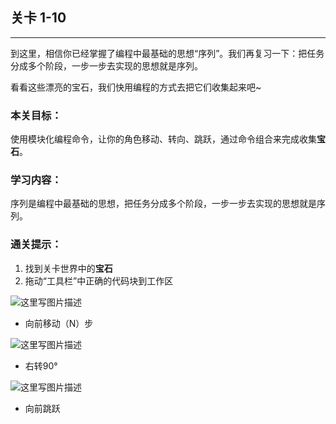 ## 关卡 1-10

------
到这里，相信你已经掌握了编程中最基础的思想“序列”。我们再复习一下：把任务分成多个阶段，一步一步去实现的思想就是序列。

看看这些漂亮的宝石，我们快用编程的方式去把它们收集起来吧~

### 本关目标：
使用模块化编程命令，让你的角色移动、转向、跳跃，通过命令组合来完成收集**宝石**。

### 学习内容：
序列是编程中最基础的思想，把任务分成多个阶段，一步一步去实现的思想就是序列。

### 通关提示：
1. 找到关卡世界中的**宝石**
2. 拖动“工具栏”中正确的代码块到工作区
 
 ![这里写图片描述](scene/image/move_forward.png)
 - 向前移动（N）步
 
 ![这里写图片描述](scene/image/turn_right.png)
 - 右转90°
 
 ![这里写图片描述](scene/image/jump_forward.png)
 - 向前跳跃